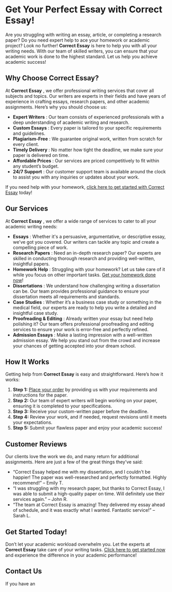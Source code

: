 # Get Your Perfect Essay with Correct Essay!

Are you struggling with writing an essay, article, or completing a research paper? Do you need expert help to ace your homework or academic project? Look no further! **Correct Essay** is here to help you with all your writing needs. With our team of skilled writers, you can ensure that your academic work is done to the highest standard. Let us help you achieve academic success!

## Why Choose Correct Essay?

At **Correct Essay** , we offer professional writing services that cover all subjects and topics. Our writers are experts in their fields and have years of experience in crafting essays, research papers, and other academic assignments. Here’s why you should choose us:

- **Expert Writers** : Our team consists of experienced professionals with a deep understanding of academic writing and research.
- **Custom Essays** : Every paper is tailored to your specific requirements and guidelines.
- **Plagiarism-Free** : We guarantee original work, written from scratch for every client.
- **Timely Delivery** : No matter how tight the deadline, we make sure your paper is delivered on time.
- **Affordable Prices** : Our services are priced competitively to fit within any student’s budget.
- **24/7 Support** : Our customer support team is available around the clock to assist you with any inquiries or updates about your work.

If you need help with your homework, [click here to get started with Correct Essay](https://tinyurl.com/topessay?keyword=correct+essay) today!

## Our Services

At **Correct Essay** , we offer a wide range of services to cater to all your academic writing needs:

- **Essays** : Whether it's a persuasive, argumentative, or descriptive essay, we’ve got you covered. Our writers can tackle any topic and create a compelling piece of work.
- **Research Papers** : Need an in-depth research paper? Our experts are skilled in conducting thorough research and providing well-written, insightful papers.
- **Homework Help** : Struggling with your homework? Let us take care of it while you focus on other important tasks. [Get your homework done now](https://tinyurl.com/topessay?keyword=correct+essay)!
- **Dissertations** : We understand how challenging writing a dissertation can be. Our team provides professional guidance to ensure your dissertation meets all requirements and standards.
- **Case Studies** : Whether it’s a business case study or something in the medical field, our experts are ready to help you write a detailed and insightful case study.
- **Proofreading & Editing** : Already written your essay but need help polishing it? Our team offers professional proofreading and editing services to ensure your work is error-free and perfectly refined.
- **Admission Essays** : Make a lasting impression with a well-written admission essay. We help you stand out from the crowd and increase your chances of getting accepted into your dream school.

## How It Works

Getting help from **Correct Essay** is easy and straightforward. Here’s how it works:

1. **Step 1:** [Place your order](https://tinyurl.com/topessay?keyword=correct+essay) by providing us with your requirements and instructions for the paper.
2. **Step 2:** Our team of expert writers will begin working on your paper, ensuring it is completed to your specifications.
3. **Step 3:** Receive your custom-written paper before the deadline.
4. **Step 4:** Review your work, and if needed, request revisions until it meets your expectations.
5. **Step 5:** Submit your flawless paper and enjoy your academic success!

## Customer Reviews

Our clients love the work we do, and many return for additional assignments. Here are just a few of the great things they’ve said:

- “Correct Essay helped me with my dissertation, and I couldn't be happier! The paper was well-researched and perfectly formatted. Highly recommend!” – Emily T.
- “I was struggling with my research paper, but thanks to Correct Essay, I was able to submit a high-quality paper on time. Will definitely use their services again.” – John R.
- “The team at Correct Essay is amazing! They delivered my essay ahead of schedule, and it was exactly what I wanted. Fantastic service!” – Sarah L.

## Get Started Today!

Don’t let your academic workload overwhelm you. Let the experts at **Correct Essay** take care of your writing tasks. [Click here to get started now](https://tinyurl.com/topessay?keyword=correct+essay) and experience the difference in your academic performance!

## Contact Us

If you have an
